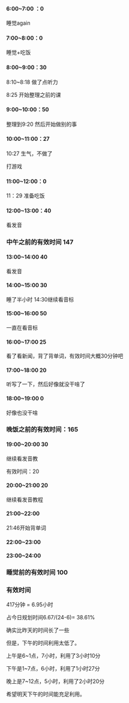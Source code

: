 

#### 6:00~7:00  ：0

睡觉again

#### 7:00~8:00：0

睡觉+吃饭

#### 8:00~9:00：30

8:10~8:18 做了点听力

8:25 开始整理之前的课

#### 9:00~10:00：50

整理到9:20 然后开始做别的事

#### 10:00~11:00：27

10:27 生气，不做了

打游戏

#### 11:00~12:00：0

11：29 准备吃饭

#### 12:00~13:00：40

看发音



### 中午之前的有效时间 147



#### 13:00~14:00 40

看发音

#### 14:00~15:00 30

睡了半小时 14:30继续看音标

#### 15:00~16:00 50

一直在看音标

#### 16:00~17:00 25

看了看新闻，背了背单词，有效时间大概30分钟吧

#### 17:00~18:00 20

听写了一下，然后好像就没干啥了

#### 18:00~19:00 0

好像也没干啥

### 晚饭之前的有效时间：165



#### 19:00~20:00 30

继续看发音教



有效时间：20

#### 20:00~21:00  20

继续看发音教程

#### 21:00~22:00   

21:46开始背单词

#### 22:00~23:00  



#### 23:00~24:00  





### 睡觉前的有效时间 100



### 有效时间 

417分钟 = 6.95小时

占今日规划时间6.67/(24-6)= 38.61%

确实比昨天的时间长了一些

但是，下午的时间利用太低了。

上午是6~1点，7小时，利用了3小时10分

下午是1~7点，6小时，利用了1小时27分

晚上是7~12点，5小时，利用了2小时20分

希望明天下午的时间能充足利用。